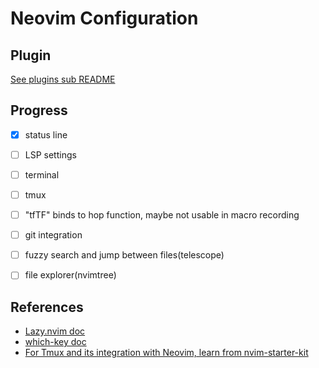 # Neovim Configuration

## Plugin

[See plugins sub README](./lua/plugins/README.md)

## Progress

- [X] status line
- [ ] LSP settings
- [ ] terminal
- [ ] tmux
- [ ] "tfTF" binds to hop function, maybe not usable in macro recording
- [ ] git integration
- [ ] fuzzy search and jump between files(telescope)
- [ ] file explorer(nvimtree)


## References

- [Lazy.nvim doc](https://github.com/folke/lazy.nvim)
- [which-key doc](https://github.com/folke/which-key.nvim)
- [For Tmux and its integration with Neovim, learn from nvim-starter-kit](https://github.com/bcampolo/nvim-starter-kit/)
